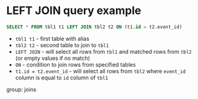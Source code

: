 # LEFT JOIN query example

```sql
SELECT * FROM tbl1 t1 LEFT JOIN tbl2 t2 ON (t1.id = t2.event_id)
```

- `tbl1 t1` - first table with alias
- `tbl2 t2` - second table to join to `tbl1`
- `LEFT JOIN` - will select all rows from `tbl1` and matched rows from `tbl2` (or empty values if no match)
- `ON` - condition to join rows from specified tables
- `t1.id = t2.event_id` - will select all rows from `tbl2` where `event_id` column is equal to `id` column of `tbl1` 

group: joins


